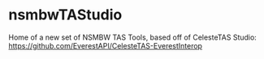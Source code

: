 # nsmbwTAStudio
Home of a new set of NSMBW TAS Tools, based off of CelesteTAS Studio: https://github.com/EverestAPI/CelesteTAS-EverestInterop
